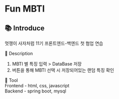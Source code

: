 # Fun MBTI

## 📚 Introduce<br>
멋쟁이 사자처럼 11기 프론트엔드-백엔드 첫 협업 연습
<br>

🔎 Description <br>
1. MBTI 별 특징 입력 > DataBase 저장 <br>
2. 버튼을 통해 MBTI 선택 시 저장되어있는 랜덤 특징 확인 <br>

🔧 Tool <br>
  Frontend - html, css, javascript <br>
  Backend - spring boot, mysql <br>


